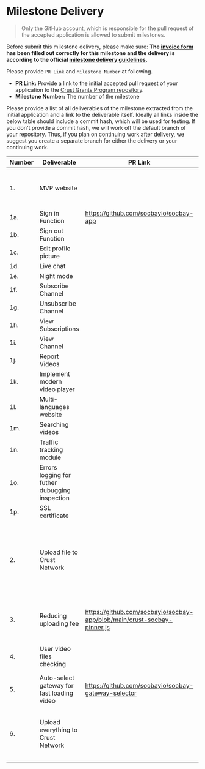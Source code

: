 # Milestone Delivery

> Only the GitHub account, which is responsible for the pull request of the accepted application is allowed to submit milestones. 

Before submit this milestone delivery, please make sure: **The [invoice form](https://docs.google.com/forms/d/e/1FAIpQLSfxKTRtoMzvqQiBL71YXA6gxl_XSsyNBHEBksFFC2AwWReU1w/viewform?usp=sf_link) has been filled out correctly for this milestone and the delivery is according to the official [milestone delivery guidelines](milestone-deliverables-guidelines.md).**  

Please provide `PR Link` and `Milestone Number` at following.
* **PR Link:** Provide a link to the initial accepted pull request of your application to the [Crust Grants Program repository](https://github.com/crustio/Crust-Grants-Program). 
* **Milestone Number:** The number of the milestone

Please provide a list of all deliverables of the milestone extracted from the initial application and a link to the deliverable itself. Ideally all links inside the below table should include a commit hash, which will be used for testing. If you don't provide a commit hash, we will work off the default branch of your repository. Thus, if you plan on continuing work after delivery, we suggest you create a separate branch for either the delivery or your continuing work.


| Number | Deliverable | PR Link | Notes |
| ------------- | ------------- | ------------- |------------- |
| 1. |MVP website||Implement basic functions for the website|
| 1a. |Sign in Function|https://github.com/socbayio/socbay-app||
| 1b. |Sign out Function|||
| 1c. |Edit profile picture|||
| 1d. |Live chat|||
| 1e. |Night mode|||
| 1f. |Subscribe Channel|||
| 1g. |Unsubscribe Channel|||
| 1h. |View Subscriptions|||
| 1i. |View Channel|||
| 1j. |Report Videos|||
| 1k. |Implement modern video player|||
| 1l. |Multi-languages website|||
| 1m. |Searching videos|||
| 1n. |Traffic tracking module|||
| 1o. |Errors logging for futher dubugging inspection|||
| 1p. |SSL certificate|||
| 2.  |Upload file to Crust Network||Using socbay.io fund and Crust treasury to upload user videos to Crust Network| 
| 3.  |Reducing uploading fee|https://github.com/socbayio/socbay-app/blob/main/crust-socbay-pinner.js|Upload multiple videos for each upload|
| 4. |User video files checking||Checking file status on Crust Network|
| 5. |Auto-select gateway for fast loading video|https://github.com/socbayio/socbay-gateway-selector||
| 6. |Upload everything to Crust Network||For users who want to discover IPFS and Crust Network|

